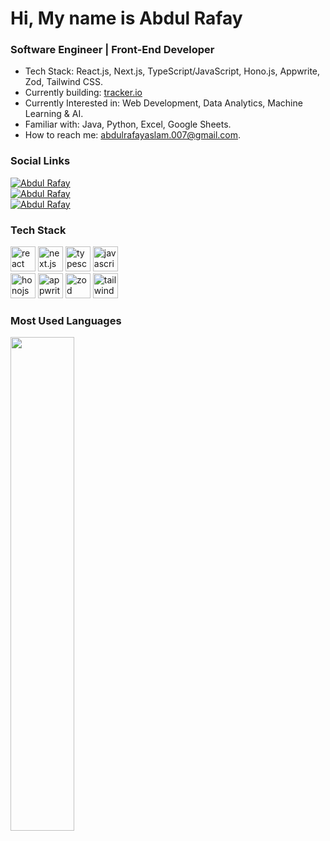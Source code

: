 Hi, My name is Abdul Rafay
======================================================================================================================================
<h3>Software Engineer | Front-End Developer</h3>

-  Tech Stack: React.js, Next.js, TypeScript/JavaScript, Hono.js, Appwrite, Zod, Tailwind CSS.
-  Currently building: [tracker.io](https://trackx-io.vercel.app/)
-  Currently Interested in: Web Development, Data Analytics, Machine Learning & AI.
-  Familiar with: Java, Python, Excel, Google Sheets.
-  How to reach me: abdulrafayaslam.007@gmail.com.

<h3>Social Links</h3>
<div align="left">
  <a href="https://x.com/swerafay" target="_blank">
    <img src="https://img.shields.io/badge/-swe__rafay-07?style=for-the-badge&logo=x&color=black" alt="Abdul Rafay" />
  </a>
</div>
<div align="left">
  <a href="https://medium.com/@abdul-rafay" target="_blank" style="display: inline;">
    <img src="https://img.shields.io/badge/-abdul--rafay-07?style=for-the-badge&logo=medium&color=black" alt="Abdul Rafay" />
  </a>
</div>
<div align="left">
  <a href="https://www.linkedin.com/in/abdul-rafay-aslam/" target="_blank" style="display: inline;">
    <img src="https://img.shields.io/badge/-abdul_rafay_aslam-07?style=for-the-badge&logo=linkedin&color=blue" alt="Abdul Rafay" />
  </a>
</div>

<h3 align="left">Tech Stack</h3>
<p align="left">
  <img src="https://www.vectorlogo.zone/logos/reactjs/reactjs-icon.svg" alt="react" width="40" height="40"/>
  <img src="https://www.drupal.org/files/project-images/nextjs-icon-dark-background.png" alt="next.js" width="40" height="40"/>
  <img src="https://upload.wikimedia.org/wikipedia/commons/thumb/4/4c/Typescript_logo_2020.svg/1200px-Typescript_logo_2020.svg.png" alt="typescript" width="40" height="40"/>
  <img src="https://upload.wikimedia.org/wikipedia/commons/thumb/9/99/Unofficial_JavaScript_logo_2.svg/2048px-Unofficial_JavaScript_logo_2.svg.png" alt="javascript" width="40" height="40"/>
  <br />
  <img src="https://avatars.githubusercontent.com/u/98495527?s=280&v=4" alt="honojs" width="40" height="40"/>
  <img src="https://www.vectorlogo.zone/logos/appwriteio/appwriteio-icon.svg" alt="appwrite" width="40" height="40"/>
  <img src="https://encrypted-tbn0.gstatic.com/images?q=tbn:ANd9GcTIOr_oRMBUsaXji4kX_u5TeVNrP0EqLbyEIQ&s" alt="zod" width="40" height="40"/> 
  <img src="https://www.vectorlogo.zone/logos/tailwindcss/tailwindcss-icon.svg" alt="tailwindcss" width="40" height="40"/> 
</p>

<h3 align="left">Most Used Languages</h3>
<img width="45%" src="https://github-readme-stats.vercel.app/api/top-langs/?username=abdulrafay-07&layout=compact&show_icons=true&theme=dark&hide_border=true&hide_title=true" />
